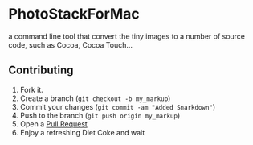 PhotoStackForMac
=======

a command line tool that convert the tiny images to a number of source code, such as Cocoa, Cocoa Touch...


Contributing
------------

1. Fork it.
2. Create a branch (`git checkout -b my_markup`)
3. Commit your changes (`git commit -am "Added Snarkdown"`)
4. Push to the branch (`git push origin my_markup`)
5. Open a [Pull Request][1]
6. Enjoy a refreshing Diet Coke and wait


[1]: http://github.com/github/markup/pulls

